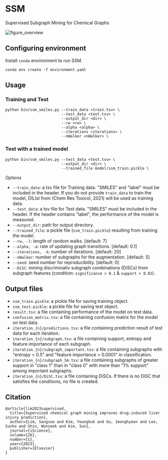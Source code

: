 # SSM
Supervised Subgraph Mining for Chemical Graphs

![figure_overview](https://user-images.githubusercontent.com/25650482/201132237-31a1bc7b-9292-479e-91b1-385f6368a31d.JPG)

## Configuring environment
Install `conda` environment to run SSM.
```
conda env create -f environment.yaml
```

## Usage

### Training and Test
```
python bin/ssm_smiles.py --train_data <train.tsv> \
                         --test_data <test.tsv> \
                         --output_dir <dir> \
                         --rw <rw> \
                         --alpha <alpha> \
                         --iterations <iterations> \
                         --nWalker <nWalker> \
```

### Test with a trained model
```
python bin/ssm_smiles.py --test_data <test.tsv> \
                         --output_dir <dir> \
                         --trained_file model/ssm_train.pickle \
```

*Options*

- `--train_data`: a tsv file for Training data. "SMILES" and "label" must be included in the header. If you do not provide `train_data` to train the model, DILIst from (Chem Res Toxicol, 2021) will be used as training data.
- `--test_data`: a tsv file for Test data. "SMILES" must be included in the header. If the header contains "label", the performance of the model is measured.
- `--output_dir`: path for output directory.
- `--trained_file`: a pickle file (`ssm_train.pickle`) resulting from training the model.
- `--rw, -l`: length of random walks. [default: 7]
- `--alpha, -a`: rate of updating graph transitions. [default: 0.1]
- `--iterations, -k`: number of iterations. [default: 20]
- `--nWalker`: number of subgraphs for the augmentation. [default: 5]
- `--seed`: seed number for reproducibility. [default: 0]
- `--DiSC`: mining discriminativ subgraph combinations (DiSCs) from subgraph features (condition: `significance > 0.1` & `support > 0.02`).

## Output files
- `ssm_train.pickle`: a pickle file for saving training object.
- `ssm_test.pickle`: a pickle file for saving test object.
- `result.tsv`: a file containing performance of the model on test data.
- `confusion_matrix.tsv`: a file containing confusion matrix for the model on test data.
- `iteration_{n}/predictions.tsv`: a file containing prediction result of test data for each iteration.
- `iteration_{n}/subgraph.tsv`: a file containing support, entropy and feature importance of each subgraph.
- `iteration_{n}/subgraph_important.tsv`: a file containing subgraphs with "entropy < 0.5" and "feature importance > 0.0001" in classification.
- `iteration_{n}/subgraph_SA.tsv`: a file containing subgraphs of greater support in "class 1" than in "class 0" with more than "1% support" among important subgraphs.
- `iteration_{n}/DiSC.tsv`: a file containing DiSCs. If there is no DiSC that satisfies the conditions, no file is created.

## Citation
```
@article{lim2023supervised,
  title={Supervised chemical graph mining improves drug-induced liver injury prediction},
  author={Lim, Sangsoo and Kim, Youngkuk and Gu, Jeonghyeon and Lee, Sunho and Shin, Wonseok and Kim, Sun},
  journal={iScience},
  volume={26},
  number={1},
  year={2023},
  publisher={Elsevier}
}
```
